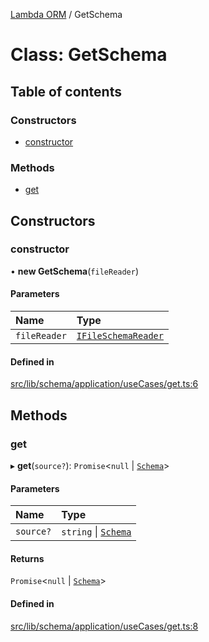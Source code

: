 [Lambda ORM](../README.md) / GetSchema

# Class: GetSchema

## Table of contents

### Constructors

- [constructor](GetSchema.md#constructor)

### Methods

- [get](GetSchema.md#get)

## Constructors

### constructor

• **new GetSchema**(`fileReader`)

#### Parameters

| Name | Type |
| :------ | :------ |
| `fileReader` | [`IFileSchemaReader`](../interfaces/IFileSchemaReader.md) |

#### Defined in

[src/lib/schema/application/useCases/get.ts:6](https://github.com/FlavioLionelRita/lambdaorm/blob/1e58311b/lib/src/lib/schema/application/useCases/get.ts#L6)

## Methods

### get

▸ **get**(`source?`): `Promise`<``null`` \| [`Schema`](../interfaces/Schema.md)\>

#### Parameters

| Name | Type |
| :------ | :------ |
| `source?` | `string` \| [`Schema`](../interfaces/Schema.md) |

#### Returns

`Promise`<``null`` \| [`Schema`](../interfaces/Schema.md)\>

#### Defined in

[src/lib/schema/application/useCases/get.ts:8](https://github.com/FlavioLionelRita/lambdaorm/blob/1e58311b/lib/src/lib/schema/application/useCases/get.ts#L8)
